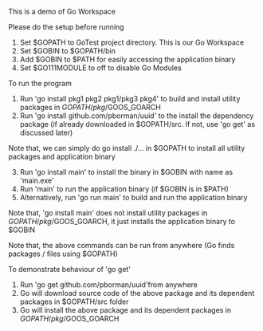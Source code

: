 This is a demo of Go Workspace

Please do the setup before running
1. Set $GOPATH to GoTest project directory. This is our Go Workspace
2. Set $GOBIN to $GOPATH/bin
3. Add $GOBIN to $PATH for easily accessing the application binary
4. Set $GO111MODULE to off to disable Go Modules

To run the program
1. Run 'go install pkg1 pkg2 pkg1/pkg3 pkg4' to build and install utility packages in $GOPATH/pkg/$GOOS_GOARCH
2. Run 'go install github.com/pborman/uuid' to the install the dependency package (if already downloaded in $GOPATH/src. If not, use 'go get' as discussed later)

Note that, we can simply do go install ./... in $GOPATH to install all utility packages and application binary

3. Run 'go install main' to install the binary in $GOBIN with name as 'main.exe' 
4. Run 'main' to run the application binary (if $GOBIN is in $PATH)
5. Alternatively, run 'go run main' to build and run the application binary

Note that, 'go install main' does not install utility packages in $GOPATH/pkg/$GOOS_GOARCH, it just installs the
application binary to $GOBIN

Note that, the above commands can be run from anywhere (Go finds packages / files using $GOPATH)

To demonstrate behaviour of 'go get'
1. Run 'go get github.com/pborman/uuid'from anywhere
2. Go will download source code of the above package and its dependent packages in $GOPATH/src folder
3. Go will install the above package and its dependent packages in $GOPATH/pkg/$GOOS_GOARCH